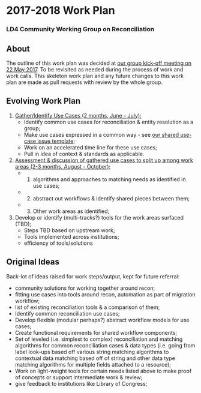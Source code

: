 # 2017-2018 Work Plan
### LD4 Community Working Group on Reconciliation

## About

The outline of this work plan was decided at [our group kick-off meeting on 22 May 2017](https://github.com/LD4P/ld4-community-recon/wiki/2017-05-22.md). To be revisited as needed during the process of work and work calls. This skeleton work plan and any future changes to this work plan are made as pull requests with review by the whole group.

## Evolving Work Plan

1. [Gather/Identify Use Cases (2 months, June - July):](https://github.com/LD4P/ld4-community-recon/wiki/Entity-Resolution-and-Reconciliation-Use-Cases-Work)
    - Identify common use cases for reconciliation & entity resolution as a group;
    - Make use cases expressed in a common way - see [our shared use-case issue template](issue_template.md);
    - Work on an accelerated time line for these use cases;
    - Pull in idea of context & standards as applicable.
3. [Assessment & discussion of gathered use cases to split up among work areas (2-3 months, August - October):](https://github.com/LD4P/ld4-community-recon/wiki/Entity-Resolution-and-Reconciliation-Use-Cases-Work)
    - 1. algorithms and approaches to matching needs as identified in use cases;
    - 2. abstract out workflows & identify shared pieces between them;
    - 3. Other work areas as identified;
4. Develop or identify (multi-tracks?) tools for the work areas surfaced (TBD);
   - Steps TBD based on upstream work;
   - Tools implemented across institutions;
   - efficiency of tools/solutions

## Original Ideas

Back-lot of ideas raised for work steps/output, kept for future referral:

- community solutions for working together around recon;
- fitting use cases into tools around recon, automation as part of migration workflow;
- list of existing reconciliation tools & a comparison of them;
- Identify common reconciliation use cases;
- Develop flexible (modular perhaps?) abstract workflow models for use cases;
- Create functional requirements for shared workflow components;
- Set of leveled (i.e. simplest to complex) reconciliation and matching algorithms for common reconciliation cases & data types (i.e. going from label look-ups based off various string matching algorithms to contextual data matching based off of string and other data type matching algorithms for multiple fields attached to a resource);
- Work on light-weight tools for certain needs listed above to make proof of concepts or support intermediate work & review;
- give feedback to institutions like Library of Congress;
